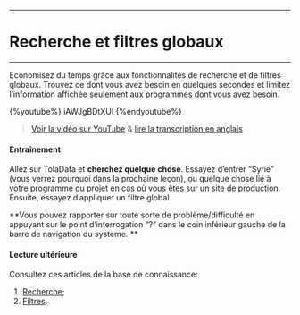 ****
# Recherche et filtres globaux
---

Economisez du temps grâce aux fonctionnalités de recherche et de filtres globaux. Trouvez ce dont vous avez besoin en quelques secondes et limitez l’information affichée seulement aux programmes dont vous avez besoin.

{%youtube%} iAWJgBDtXUI {%endyoutube%}  
> [Voir la vidéo sur YouTube](https://www.youtube.com/embed/iAWJgBDtXUI?rel=0) & [lire la transcription en anglais](https://docs.google.com/document/d/1DCaeMviBwSO5hGSfeh6Y9McPI6D1dzxJyDs5kKa4wug/edit#heading=h.ddpf16rzpr5r)

#### Entraînement

Allez sur TolaData et **cherchez quelque chose**. Essayez d’entrer “Syrie” (vous verrez pourquoi dans la prochaine leçon), ou quelque chose lié à votre programme ou projet en cas où vous êtes sur un site de production. Ensuite, essayez d’appliquer un filtre global.

**Vous pouvez rapporter sur toute sorte de problème/difficulté en appuyant sur le point d’interrogation “?” dans le coin inférieur gauche de la barre de navigation du système.
**

#### Lecture ultérieure

Consultez ces articles de la base de connaissance: 

1. [Recherche](https://help.toladata.com/fr/navigation/search.html);
2. [Filtres](https://help.toladata.com/fr/navigation/filters.html).



